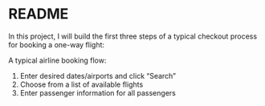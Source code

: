 # README

In this project, I will build the first three steps of a typical checkout process for booking a one-way flight:

A typical airline booking flow:

1. Enter desired dates/airports and click “Search”
2. Choose from a list of available flights
3. Enter passenger information for all passengers

